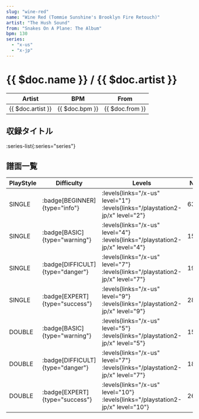 ```yaml
---
slug: "wine-red"
name: "Wine Red (Tommie Sunshine's Brooklyn Fire Retouch)"
artist: "The Hush Sound"
from: "Snakes On A Plane: The Album"
bpm: 130
series:
  - "x-us"
  - "x-jp"
---
```


# {{ $doc.name }} / {{ $doc.artist }}

|Artist|BPM|From|
|------|---|----|
|{{ $doc.artist }}|{{ $doc.bpm }}|{{ $doc.from }}|

## 収録タイトル

:series-list{:series="series"}

## 譜面一覧

|PlayStyle|Difficulty|Levels|Notes|Movie|
|---------|----------|------|-----|-----|
|SINGLE| :badge[BEGINNER]{type="info"}| :levels{links="/x-us" level="1"}  :levels{links="/playstation2-jp/x" level="2"}|63/0||
|SINGLE| :badge[BASIC]{type="warning"}| :levels{links="/x-us" level="4"}  :levels{links="/playstation2-jp/x" level="4"}|151/3||
|SINGLE| :badge[DIFFICULT]{type="danger"}| :levels{links="/x-us" level="7"}  :levels{links="/playstation2-jp/x" level="7"}|198/9||
|SINGLE| :badge[EXPERT]{type="success"}| :levels{links="/x-us" level="9"}  :levels{links="/playstation2-jp/x" level="9"}|282/16||
|DOUBLE| :badge[BASIC]{type="warning"}| :levels{links="/x-us" level="5"}  :levels{links="/playstation2-jp/x" level="5"}|153/3||
|DOUBLE| :badge[DIFFICULT]{type="danger"}| :levels{links="/x-us" level="7"}  :levels{links="/playstation2-jp/x" level="7"}|186/9||
|DOUBLE| :badge[EXPERT]{type="success"}| :levels{links="/x-us" level="10"}  :levels{links="/playstation2-jp/x" level="10"}|269/33||
